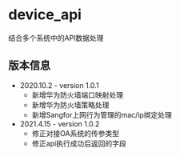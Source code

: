 # device_api
结合多个系统中的API数据处理
## 版本信息

* 2020.10.2   - version 1.0.1
  *  新增华为防火墙端口映射处理
  *  新增华为防火墙策略处理
  *  新增Sangfor上网行为管理的mac/ip绑定处理
* 2021.4.15   - version 1.0.2
  *  修正对接OA系统的传参类型
  *  修正api执行成功后返回的字段

